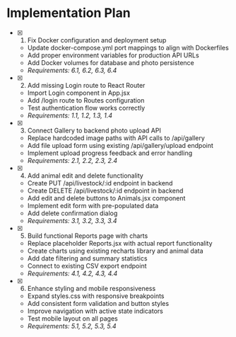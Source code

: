 # Implementation Plan

- [x] 1. Fix Docker configuration and deployment setup
  - Update docker-compose.yml port mappings to align with Dockerfiles
  - Add proper environment variables for production API URLs
  - Add Docker volumes for database and photo persistence
  - _Requirements: 6.1, 6.2, 6.3, 6.4_

- [x] 2. Add missing Login route to React Router
  - Import Login component in App.jsx
  - Add /login route to Routes configuration
  - Test authentication flow works correctly
  - _Requirements: 1.1, 1.2, 1.3, 1.4_

- [x] 3. Connect Gallery to backend photo upload API
  - Replace hardcoded image paths with API calls to /api/gallery
  - Add file upload form using existing /api/gallery/upload endpoint
  - Implement upload progress feedback and error handling
  - _Requirements: 2.1, 2.2, 2.3, 2.4_

- [x] 4. Add animal edit and delete functionality
  - Create PUT /api/livestock/:id endpoint in backend
  - Create DELETE /api/livestock/:id endpoint in backend
  - Add edit and delete buttons to Animals.jsx component
  - Implement edit form with pre-populated data
  - Add delete confirmation dialog
  - _Requirements: 3.1, 3.2, 3.3, 3.4_

- [x] 5. Build functional Reports page with charts
  - Replace placeholder Reports.jsx with actual report functionality
  - Create charts using existing recharts library and animal data
  - Add date filtering and summary statistics
  - Connect to existing CSV export endpoint
  - _Requirements: 4.1, 4.2, 4.3, 4.4_

- [x] 6. Enhance styling and mobile responsiveness
  - Expand styles.css with responsive breakpoints
  - Add consistent form validation and button styles
  - Improve navigation with active state indicators
  - Test mobile layout on all pages
  - _Requirements: 5.1, 5.2, 5.3, 5.4_